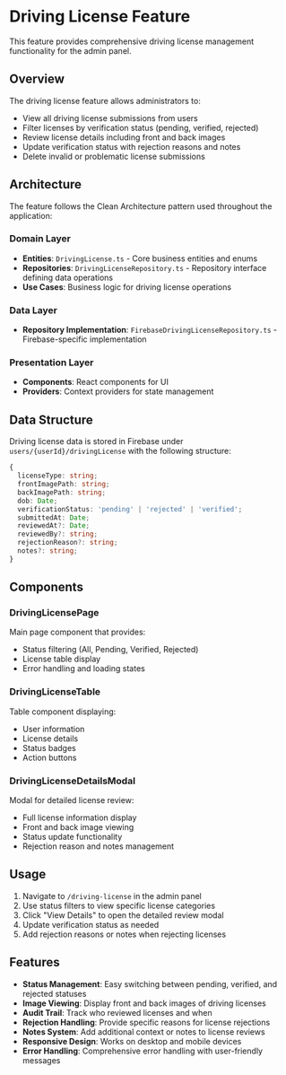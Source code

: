 # Driving License Feature

This feature provides comprehensive driving license management functionality for the admin panel.

## Overview

The driving license feature allows administrators to:
- View all driving license submissions from users
- Filter licenses by verification status (pending, verified, rejected)
- Review license details including front and back images
- Update verification status with rejection reasons and notes
- Delete invalid or problematic license submissions

## Architecture

The feature follows the Clean Architecture pattern used throughout the application:

### Domain Layer
- **Entities**: `DrivingLicense.ts` - Core business entities and enums
- **Repositories**: `DrivingLicenseRepository.ts` - Repository interface defining data operations
- **Use Cases**: Business logic for driving license operations

### Data Layer
- **Repository Implementation**: `FirebaseDrivingLicenseRepository.ts` - Firebase-specific implementation

### Presentation Layer
- **Components**: React components for UI
- **Providers**: Context providers for state management

## Data Structure

Driving license data is stored in Firebase under `users/{userId}/drivingLicense` with the following structure:

```typescript
{
  licenseType: string;
  frontImagePath: string;
  backImagePath: string;
  dob: Date;
  verificationStatus: 'pending' | 'rejected' | 'verified';
  submittedAt: Date;
  reviewedAt?: Date;
  reviewedBy?: string;
  rejectionReason?: string;
  notes?: string;
}
```

## Components

### DrivingLicensePage
Main page component that provides:
- Status filtering (All, Pending, Verified, Rejected)
- License table display
- Error handling and loading states

### DrivingLicenseTable
Table component displaying:
- User information
- License details
- Status badges
- Action buttons

### DrivingLicenseDetailsModal
Modal for detailed license review:
- Full license information display
- Front and back image viewing
- Status update functionality
- Rejection reason and notes management

## Usage

1. Navigate to `/driving-license` in the admin panel
2. Use status filters to view specific license categories
3. Click "View Details" to open the detailed review modal
4. Update verification status as needed
5. Add rejection reasons or notes when rejecting licenses

## Features

- **Status Management**: Easy switching between pending, verified, and rejected statuses
- **Image Viewing**: Display front and back images of driving licenses
- **Audit Trail**: Track who reviewed licenses and when
- **Rejection Handling**: Provide specific reasons for license rejections
- **Notes System**: Add additional context or notes to license reviews
- **Responsive Design**: Works on desktop and mobile devices
- **Error Handling**: Comprehensive error handling with user-friendly messages
